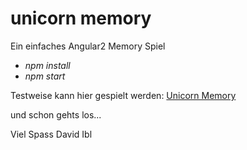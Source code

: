 # unicorn memory

Ein einfaches Angular2 Memory Spiel

- *npm install*
- *npm start*

Testweise kann hier gespielt werden:
[Unicorn Memory](https://unicorn.xnoname.com)

und schon gehts los...

Viel Spass
David Ibl

